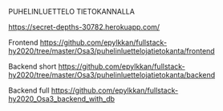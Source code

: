 PUHELINLUETTELO TIETOKANNALLA

https://secret-depths-30782.herokuapp.com/

Frontend https://github.com/epylkkan/fullstack-hy2020/tree/master/Osa3/puhelinluettelojatietokanta/frontend

Backend short  https://github.com/epylkkan/fullstack-hy2020/tree/master/Osa3/puhelinluettelojatietokanta/backend

Backend full  https://github.com/epylkkan/fullstack-hy2020_Osa3_backend_with_db


